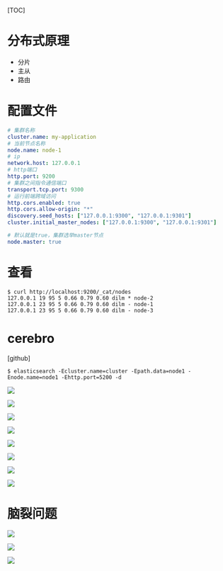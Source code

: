 [TOC]

# 分布式原理
+ 分片
+ 主从
+ 路由

# 配置文件
```yml
# 集群名称
cluster.name: my-application
# 当前节点名称
node.name: node-1
# ip
network.host: 127.0.0.1
# http端口
http.port: 9200
# 集群之间指令通信端口
transport.tcp.port: 9300
# 运行前端跨域访问
http.cors.enabled: true
http.cors.allow-origin: "*"
discovery.seed_hosts: ["127.0.0.1:9300", "127.0.0.1:9301"]
cluster.initial_master_nodes: ["127.0.0.1:9300", "127.0.0.1:9301"]

# 默认就是true，集群选举master节点
node.master: true
```

# 查看
```
$ curl http://localhost:9200/_cat/nodes
127.0.0.1 19 95 5 0.66 0.79 0.60 dilm * node-2
127.0.0.1 23 95 5 0.66 0.79 0.60 dilm - node-1
127.0.0.1 23 95 5 0.66 0.79 0.60 dilm - node-3
```

# cerebro
[github]

```
$ elasticsearch -Ecluster.name=cluster -Epath.data=node1 -Enode.name=node1 -Ehttp.port=5200 -d
```


![](https://raw.githubusercontent.com/1990frog/imagebed/default/1602321390_20200316113857039_922976962.png)

![](https://raw.githubusercontent.com/1990frog/imagebed/default/1602321393_20200316114429130_1999498252.png)

![](https://raw.githubusercontent.com/1990frog/imagebed/default/1602321395_20200316115152315_2004783349.png)

![](https://raw.githubusercontent.com/1990frog/imagebed/default/1602321396_20200318062423120_859721540.png)

![](https://raw.githubusercontent.com/1990frog/imagebed/default/1602321397_20200318062614992_1420524946.png)

![](https://raw.githubusercontent.com/1990frog/imagebed/default/1602321400_20200318062655312_804418320.png)

![](https://raw.githubusercontent.com/1990frog/imagebed/default/1602321402_20200318062730883_335004546.png)

![](https://raw.githubusercontent.com/1990frog/imagebed/default/1602321404_20200318062750040_2015491398.png)

# 脑裂问题
![](https://raw.githubusercontent.com/1990frog/imagebed/default/1602321407_20200318062937232_1060094971.png)

![](https://raw.githubusercontent.com/1990frog/imagebed/default/1602321409_20200318063043216_1967865589.png)


![](https://raw.githubusercontent.com/1990frog/imagebed/default/1602321411_20200318063344584_162562786.png)